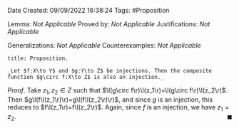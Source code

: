 <div class="topSpace"></div>

Date Created: 09/09/2022 16:38:24
Tags: #Proposition

Lemma: _Not Applicable_
Proved by: _Not Applicable_
Justifications: _Not Applicable_

Generalizations: _Not Applicable_
Counterexamples: _Not Applicable_

``` ad-Proposition
title: Proposition.

_Let $f:X\to Y$ and $g:Y\to Z$ be injections. Then the composite function $g\circ f:X\to Z$ is also an injection._

```

_Proof_. Take $z_1,z_2\in Z$ such that $\l(g\circ f\r)\l(z_1\r)=\l(g\circ f\r)\l(z_2\r)$. Then $g\l(f\l(z_1\r)\r)=g\l(f\l(z_2\r)\r)$, and since $g$ is an injection, this reduces to $f\l(z_1\r)=f\l(z_2\r)$. Again, since $f$ is an injection, we have $z_1=z_2$.<span style="float:right;">$\blacksquare$</span>
